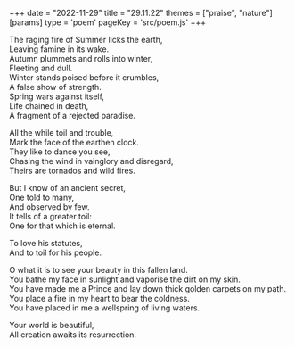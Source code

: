 +++
date = "2022-11-29"
title = "29.11.22"
themes = ["praise", "nature"]
[params]
  type = 'poem'
  pageKey = 'src/poem.js'
+++

The raging fire of Summer licks the earth,  
Leaving famine in its wake.  
Autumn plummets and rolls into winter,  
Fleeting and dull.  
Winter stands poised before it crumbles,  
A false show of strength.  
Spring wars against itself,  
Life chained in death,  
A fragment of a rejected paradise.  
  
All the while toil and trouble,  
Mark the face of the earthen clock.  
They like to dance you see,  
Chasing the wind in vainglory and disregard,  
Theirs are tornados and wild fires.  
  
But I know of an ancient secret,  
One told to many,  
And observed by few.  
It tells of a greater toil:  
One for that which is eternal.  
  
To love his statutes,  
And to toil for his people.  
  
O what it is to see your beauty in this fallen land.  
You bathe my face in sunlight and vaporise the dirt on my skin.  
You have made me a Prince and lay down thick golden carpets on my path.  
You place a fire in my heart to bear the coldness.  
You have placed in me a wellspring of living waters.  
  
Your world is beautiful,  
All creation awaits its resurrection.
